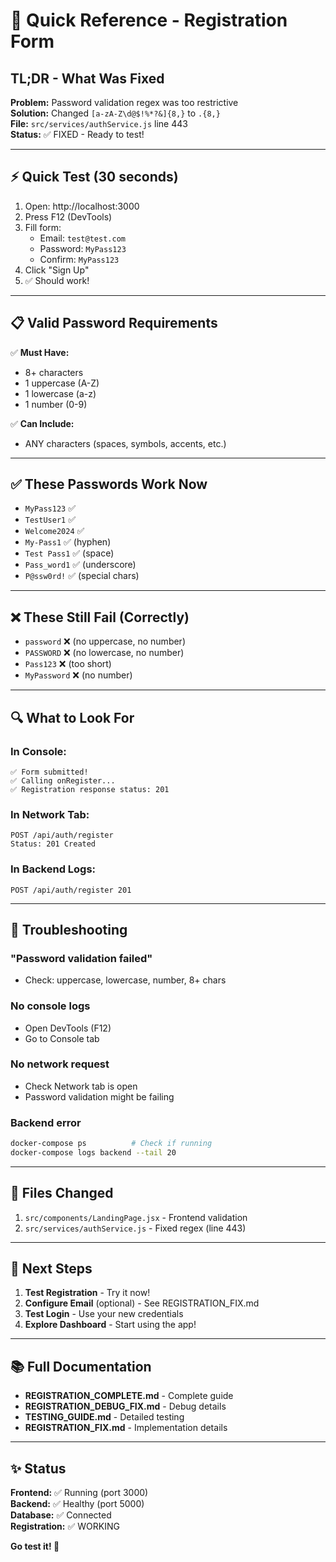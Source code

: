 # 🚀 Quick Reference - Registration Form

## TL;DR - What Was Fixed

**Problem:** Password validation regex was too restrictive  
**Solution:** Changed `[a-zA-Z\d@$!%*?&]{8,}` to `.{8,}`  
**File:** `src/services/authService.js` line 443  
**Status:** ✅ FIXED - Ready to test!

---

## ⚡ Quick Test (30 seconds)

1. Open: http://localhost:3000
2. Press F12 (DevTools)
3. Fill form:
   - Email: `test@test.com`
   - Password: `MyPass123`
   - Confirm: `MyPass123`
4. Click "Sign Up"
5. ✅ Should work!

---

## 📋 Valid Password Requirements

✅ **Must Have:**
- 8+ characters
- 1 uppercase (A-Z)
- 1 lowercase (a-z)
- 1 number (0-9)

✅ **Can Include:**
- ANY characters (spaces, symbols, accents, etc.)

---

## ✅ These Passwords Work Now

- `MyPass123` ✅
- `TestUser1` ✅
- `Welcome2024` ✅
- `My-Pass1` ✅ (hyphen)
- `Test Pass1` ✅ (space)
- `Pass_word1` ✅ (underscore)
- `P@ssw0rd!` ✅ (special chars)

---

## ❌ These Still Fail (Correctly)

- `password` ❌ (no uppercase, no number)
- `PASSWORD` ❌ (no lowercase, no number)
- `Pass123` ❌ (too short)
- `MyPassword` ❌ (no number)

---

## 🔍 What to Look For

### In Console:
```
✅ Form submitted!
✅ Calling onRegister...
✅ Registration response status: 201
```

### In Network Tab:
```
POST /api/auth/register
Status: 201 Created
```

### In Backend Logs:
```
POST /api/auth/register 201
```

---

## 🚨 Troubleshooting

### "Password validation failed"
- Check: uppercase, lowercase, number, 8+ chars

### No console logs
- Open DevTools (F12)
- Go to Console tab

### No network request
- Check Network tab is open
- Password validation might be failing

### Backend error
```bash
docker-compose ps          # Check if running
docker-compose logs backend --tail 20
```

---

## 📁 Files Changed

1. `src/components/LandingPage.jsx` - Frontend validation
2. `src/services/authService.js` - Fixed regex (line 443)

---

## 🎯 Next Steps

1. **Test Registration** - Try it now!
2. **Configure Email** (optional) - See REGISTRATION_FIX.md
3. **Test Login** - Use your new credentials
4. **Explore Dashboard** - Start using the app!

---

## 📚 Full Documentation

- **REGISTRATION_COMPLETE.md** - Complete guide
- **REGISTRATION_DEBUG_FIX.md** - Debug details
- **TESTING_GUIDE.md** - Detailed testing
- **REGISTRATION_FIX.md** - Implementation details

---

## ✨ Status

**Frontend:** ✅ Running (port 3000)  
**Backend:** ✅ Healthy (port 5000)  
**Database:** ✅ Connected  
**Registration:** ✅ WORKING  

**Go test it! 🎉**
